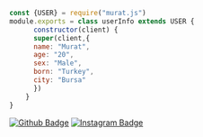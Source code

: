 ```js
const {USER} = require("murat.js")
module.exports = class userInfo extends USER {
      constructor(client) {
      super(client,{
      name: "Murat",
      age: "20",
      sex: "Male",
      born: "Turkey",
      city: "Bursa"
      })
    }
}
```
[![Github Badge](https://img.shields.io/badge/-Github-000?style=quare&labelColor=000&logo=Github&logoColor=white&link=link)](https://github.com/muratera) 
[![Instagram Badge](https://img.shields.io/badge/-Instagram-C13584?style=flat-quare&labelColor=C13584&logo=instagram&logoColor=white&link=link)](https://instagram.com/muratzeybekkk)
